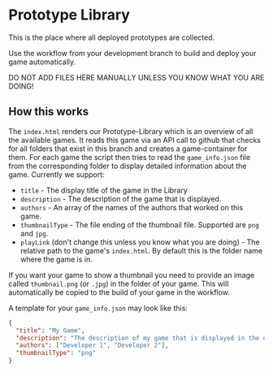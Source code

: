 # Prototype Library

This is the place where all deployed prototypes are collected.

Use the workflow from your development branch to build and deploy your game automatically.

DO NOT ADD FILES HERE MANUALLY UNLESS YOU KNOW WHAT YOU ARE DOING!

## How this works

The `index.html` renders our Prototype-Library which is an overview of all the available games. It reads this game via an API call to github that checks for all folders that exist in this branch and creates a game-container for them. For each game the script then tries to read the `game_info.json` file from the corresponding folder to display detailed information about the game. Currently we support:

- `title` - The display title of the game in the Library
- `description` - The description of the game that is displayed.
- `authors` - An array of the names of the authors that worked on this game.
- `thumbnailType` - The file ending of the thumbnail file. Supported are `png` and `jpg`.
- `playLink` (don't change this unless you know what you are doing) - The relative path to the game's `index.html`. By default this is the folder name where the game is in.

If you want your game to show a thumbnail you need to provide an image called `thumbnail.png` (or `.jpg`) in the folder of your game. This will automatically be copied to the build of your game in the workflow.

A template for your `game_info.json` may look like this:

```json
{
  "title": "My Game",
  "description": "The description of my game that is displayed in the overview.",
  "authors": ["Developer 1", "Developer 2"],
  "thumbnailType": "png"
}
```
